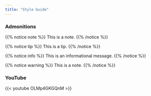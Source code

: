 ```yaml
---
title: "Style Guide"
---
```


### Admonitions

{{% notice note %}}
This is a note.
{{% /notice %}}

{{% notice tip %}}
This is a tip.
{{% /notice %}}

{{% notice info %}}
This is an informational message.
{{% /notice %}}

{{% notice warning %}}
This is a note.
{{% /notice %}}

### YouTube

{{< youtube OLMp4GKGQnM >}}